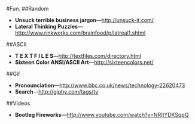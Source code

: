#Fun.
##Random
* **Unsuck terrible business jargon**—http://unsuck-it.com/
* **Lateral Thinking Puzzles**—http://www.rinkworks.com/brainfood/p/latreal1.shtml

##ASCII
* **T E X T F I L E S**—http://textfiles.com/directory.html
* **Sixteen Color ANSI/ASCII Art**—http://sixteencolors.net/

##Gif
* **Pronounciation**—http://www.bbc.co.uk/news/technology-22620473
* **Search**—http://giphy.com/tags/tv

##Videos
* **Bootleg Fireworks**—http://www.youtube.com/watch?v=NRItYDKSqpQ 
